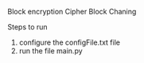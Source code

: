 Block encryption
Cipher Block Chaning

Steps to run

1. configure the configFile.txt file
2. run the file main.py
